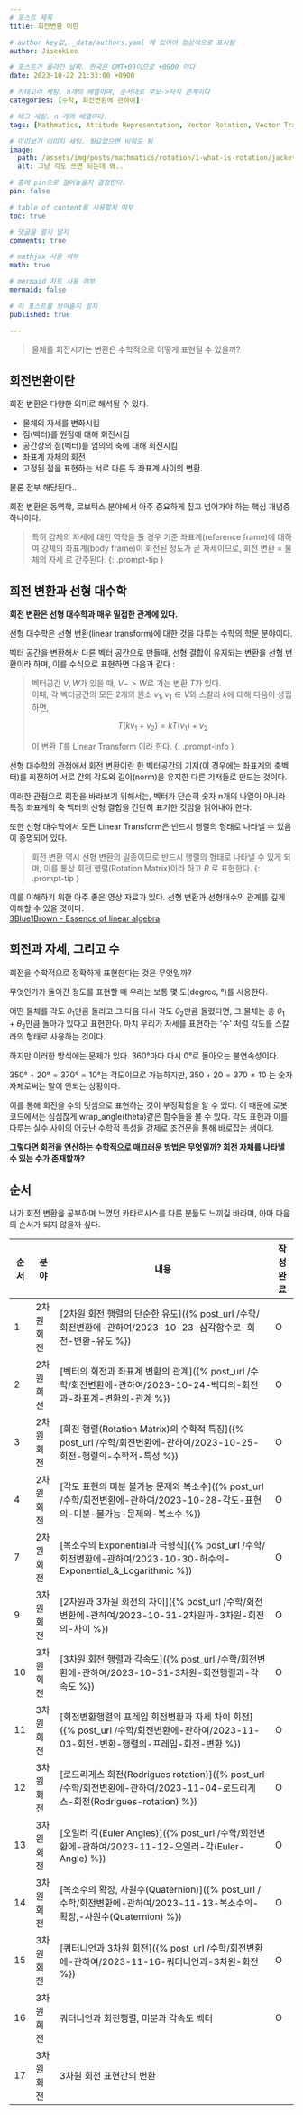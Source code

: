 ```yaml
---
# 포스트 제목
title: 회전변환 이란

# author key값, _data/authors.yaml 에 있어야 정상적으로 표시됨
author: JiseokLee

# 포스트가 올라간 날짜. 한국은 GMT+09이므로 +0900 이다
date: 2023-10-22 21:33:00 +0900 

# 카테고리 세팅. n개의 배열이며, 순서대로 부모->자식 관계이다
categories: [수학, 회전변환에 관하여]

# 태그 세팅. n 개의 배열이다.
tags: [Mathmatics, Attitude Representation, Vector Rotation, Vector Transform]

# 미리보기 이미지 세팅. 필요없으면 비워도 됨
image:
  path: /assets/img/posts/mathmatics/rotation/1-what-is-rotation/jacket.jpg
  alt: 그냥 각도 쓰면 되는데 왜..

# 홈에 pin으로 걸어놓을지 결정한다.
pin: false

# table of content를 사용할지 여부
toc: true

# 댓글을 열지 말지
comments: true

# mathjax 사용 여부
math: true

# mermaid 차트 사용 여부
mermaid: false

# 이 포스트를 보여줄지 말지
published: true

---
```


> 물체를 회전시키는 변환은 수학적으로 어떻게 표현될 수 있을까?

## 회전변환이란


회전 변환은 다양한 의미로 해석될 수 있다. 
- 물체의 자세를 변화시킴
- 점(벡터)를 원점에 대해 회전시킴
- 공간상의 점(벡터)를 임의의 축에 대해 회전시킴
- 좌표계 자체의 회전
- 고정된 점을 표현하는 서로 다른 두 좌표계 사이의 변환.

물론 전부 해당된다..

회전 변환은 동역학, 로보틱스 분야에서 아주 중요하게 짚고 넘어가야 하는 핵심 개념중 하나이다. 

> 특히 강체의 자세에 대한 역학을 풀 경우 기준 좌표계(reference frame)에 대하여 강체의 좌표계(body frame)이 회전된 정도가 곧 자세이므로, 
> 회전 변환 = 물체의 자세 로 간주된다.
{: .prompt-tip }

## 회전 변환과 선형 대수학

**회전 변환은 선형 대수학과 매우 밀접한 관계에 있다.**

선형 대수학은 선형 변환(linear transform)에 대한 것을 다루는 수학의 학문 분야이다. 

벡터 공간을 변환해서 다른 벡터 공간으로 만들때, 선형 결합이 유지되는 변환을 선형 변환이라 하며, 이를 수식으로 표현하면 다음과 같다 :

> 벡터공간 $V,W$가 있을 때, $V -> W$로 가는 변환 $T$가 있다.  
> 이때, 각 벡터공간의 모든 2개의 원소 $v_1, v_1 \in V$와 스칼라 $k$에 대해 다음이 성립하면,
> 
> $$ T(kv_1 + v_2) = kT(v_1) + v_2$$
> 
> 이 변환 $T$를 Linear Transform 이라 한다. 
{: .prompt-info }

선형 대수학의 관점에서 회전 변환이란 한 벡터공간의 기저(이 경우에는 좌표계의 축벡터)를 회전하여 서로 간의 각도와 길이(norm)을 유지한 다른 기저들로 만드는 것이다. 

이러한 관점으로 회전을 바라보기 위해서는, 벡터가 단순히 숫자 n개의 나열이 아니라 특정 좌표계의 축 백터의 선형 결합을 간단히 표기한 것임을 읽어내야 한다. 

또한 선형 대수학에서 모든 Linear Transform은 반드시 행렬의 형태로 나타낼 수 있음이 증명되어 있다. 

> 회전 변환 역시 선형 변환의 일종이므로 반드시 행렬의 형태로 나타낼 수 있게 되며, 이를 통상 회전 행렬(Rotation Matrix)이라 하고 $R$ 로 표현한다.
{: .prompt-tip }

이를 이해하기 위한 아주 좋은 영상 자료가 있다. 선형 변환과 선형대수의 관계를 깊게 이해할 수 있을 것이다.  
[3Blue1Brown - Essence of linear algebra](https://youtu.be/fNk_zzaMoSs?si=AsIIu7D-przC3fdt)

## 회전과 자세, 그리고 수

회전을 수학적으로 정확하게 표현한다는 것은 무엇일까?

무엇인가가 돌아간 정도를 표현할 때 우리는 보통 몇 도(degree, °)를 사용한다.

어떤 물체를 각도 $\theta_1$만큼 돌리고 그 다음 다시 각도 $\theta_2$만큼 돌렸다면, 그 물체는 총 $\theta_1 + \theta_2$만큼 돌아가 있다고 표현한다. 마치 우리가 자세를 표현하는 '수' 처럼 각도를 스칼라의 형태로 사용하는 것이다. 

하지만 이러한 방식에는 문제가 있다. $360°$마다 다시 $0°$로 돌아오는 불연속성이다.

$350° + 20° = 370° = 10°$는 각도이므로 가능하지만, $350 + 20 = 370 \neq 10$ 는 숫자 자체로써는 말이 안되는 상황이다.

이를 통해 회전을 수의 덧셈으로 표현하는 것이 부정확함을 알 수 있다. 이 때문에 로봇 코드에서는 심심찮게 wrap_angle(theta)같은 함수들을 볼 수 있다. 각도 표현과 이를 다루는 실수 사이의 어긋난 수학적 특성을 강제로 조건문을 통해 바로잡는 샘이다. 

**그렇다면 회전을 연산하는 수학적으로 매끄러운 방법은 무엇일까? 회전 자체를 나타낼 수 있는 수가 존재할까?**

## 순서

내가 회전 변환을 공부하며 느꼈던 카타르시스를 다른 분들도 느끼길 바라며, 아마 다음의 순서가 되지 않을까 싶다.



| 순서 | 분야       | 내용                                                                                                                                   | 작성 완료 |
| ---- | ---------- | -------------------------------------------------------------------------------------------------------------------------------------- | --------- |
| 1    | 2차원 회전 | [2차원 회전 행렬의 단순한 유도]({% post_url /수학/회전변환에-관하여/2023-10-23-삼각함수로-회전-변환-유도 %})                           | O         |
| 2    | 2차원 회전 | [벡터의 회전과 좌표계 변환의 관계]({% post_url /수학/회전변환에-관하여/2023-10-24-벡터의-회전과-좌표계-변환의-관계 %})                 | O         |
| 3    | 2차원 회전 | [회전 행렬(Rotation Matrix)의 수학적 특징]({% post_url /수학/회전변환에-관하여/2023-10-25-회전-행렬의-수학적-특성 %})                  | O         |
| 4    | 2차원 회전 | [각도 표현의 미분 불가능 문제와 복소수]({% post_url /수학/회전변환에-관하여/2023-10-28-각도-표현의-미분-불가능-문제와-복소수 %})       | O         |
| 7    | 2차원 회전 | [복소수의 Exponential과 극형식]({% post_url /수학/회전변환에-관하여/2023-10-30-허수의-Exponential_&_Logarithmic %})                    | O         |
| 9    | 3차원 회전 | [2차원과 3차원 회전의 차이]({% post_url /수학/회전변환에-관하여/2023-10-31-2차원과-3차원-회전의-차이 %})                               | O         |
| 10   | 3차원 회전 | [3차원 회전 행렬과 각속도]({% post_url /수학/회전변환에-관하여/2023-10-31-3차원-회전행렬과-각속도 %})                                  | O         |
| 11   | 3차원 회전 | [회전변환행렬의 프레임 회전변환과 자세 차이 회전]({% post_url /수학/회전변환에-관하여/2023-11-03-회전-변환-행렬의-프레임-회전-변환 %}) | O         |
| 12   | 3차원 회전 | [로드리게스 회전(Rodrigues rotation)]({% post_url /수학/회전변환에-관하여/2023-11-04-로드리게스-회전(Rodrigues-rotation) %})           | O         |
| 13   | 3차원 회전 | [오일러 각(Euler Angles)]({% post_url /수학/회전변환에-관하여/2023-11-12-오일러-각(Euler-Angle) %})                                    | O         |
| 14   | 3차원 회전 | [복소수의 확장, 사원수(Quaternion)]({% post_url /수학/회전변환에-관하여/2023-11-13-복소수의-확장,-사원수(Quaternion) %})               | O         |
| 15   | 3차원 회전 | [쿼터니언과 3차원 회전]({% post_url /수학/회전변환에-관하여/2023-11-16-쿼터니언과-3차원-회전 %})                                       | O         |
| 16   | 3차원 회전 | 쿼터니언과 회전행렬, 미분과 각속도 벡터                                                                                                | O         |
| 17   | 3차원 회전 | 3차원 회전 표현간의 변환                                                                                                               |           |
